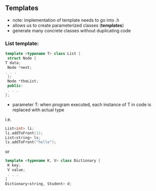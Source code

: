 ## Templates

- note: implementation of template needs to go into .h 
- allows us to create parameterized classes (**templates**) 
- generate many concrete classes without duplicating code

### List template:
```cpp
template <typename T> class List {
 struct Node {
T data;
 Node *next;
. . .
 };
 Node *theList;
 public:
 . . .
};
```

- parameter T: when program executed, each instance of T in code is replaced with actual type

i.e.
```cpp
List<int> li; 
li.addToFront(1);
List<string> ls;
ls.addToFront("hello");
```

or 

```cpp
template <typename K, V> class Dictionary {
 K key;
 V value;
 . . .
}
Dictionary<string, Student> d;
```